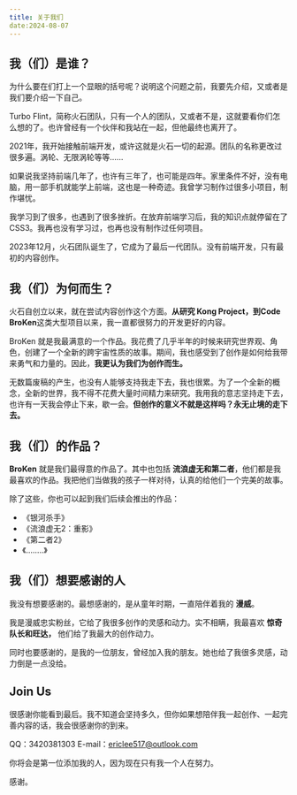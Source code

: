```yaml
---
title: 关于我们
date:2024-08-07
---
```


## 我（们）是谁？
为什么要在们打上一个显眼的括号呢？说明这个问题之前，我要先介绍，又或者是我们要介绍一下自己。

Turbo Flint，简称火石团队，只有一个人的团队，又或者不是，这就要看你们怎么想的了。也许曾经有一个伙伴和我站在一起，但他最终也离开了。

2021年，我开始接触前端开发，或许这就是火石一切的起源。团队的名称更改过很多遍。涡轮、无限涡轮等等......

如果说我坚持前端几年了，也许有三年了，也可能是四年。家里条件不好，没有电脑，用一部手机就能学上前端，这也是一种奇迹。我曾学习制作过很多小项目，制作堪忧。

我学习到了很多，也遇到了很多挫折。在放弃前端学习后，我的知识点就停留在了CSS3。我再也没有学习过，也再也没有制作过任何项目。

2023年12月，火石团队诞生了，它成为了最后一代团队。没有前端开发，只有最初的内容创作。

## 我（们）为何而生？
火石自创立以来，就在尝试内容创作这个方面。**从研究 Kong Project，到Code BroKen**这类大型项目以来，我一直都很努力的开发更好的内容。

BroKen 就是我最满意的一个作品。我花费了几乎半年的时候来研究世界观、角色，创建了一个全新的跨宇宙性质的故事。期间，我也感受到了创作是如何给我带来勇气和力量的。因此，**我更认为我们为创作而生。**

无数篇废稿的产生，也没有人能够支持我走下去，我也很累。为了一个全新的概念，全新的世界，我不得不花费大量时间精力来研究。我用我的意志坚持走下去，也许有一天我会停止下来，歇一会。**但创作的意义不就是这样吗？永无止境的走下去。**


## 我（们）的作品？

**BroKen** 就是我们最得意的作品了。其中也包括 **流浪虚无和第二者**，他们都是我最喜欢的作品。我把他们当做我的孩子一样对待，认真的给他们一个完美的故事。

除了这些，你也可以起到我们后续会推出的作品：

- 《银河杀手》
- 《流浪虚无2：重影》
- 《第二者2》
- 《........》


## 我（们）想要感谢的人

我没有想要感谢的。最想感谢的，是从童年时期，一直陪伴着我的 **漫威**。

我是漫威忠实粉丝，它给了我很多创作的灵感和动力。实不相瞒，我最喜欢 **惊奇队长和旺达，** 他们给了我最大的创作动力。

同时也要感谢的，是我的一位朋友，曾经加入我的朋友。她也给了我很多灵感，动力倒是一点没给。

## Join Us
很感谢你能看到最后。我不知道会坚持多久，但你如果想陪伴我一起创作、一起完善内容的话，我会很感谢你的到来。

QQ：3420381303
E-mail：ericlee517@outlook.com

你将会是第一位添加我的人，因为现在只有我一个人在努力。

感谢。
